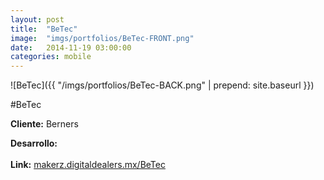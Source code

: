 ```yaml
---
layout:	post
title:	"BeTec"
image:	"imgs/portfolios/BeTec-FRONT.png"
date:   2014-11-19 03:00:00
categories: mobile
---
```

![BeTec]({{ "/imgs/portfolios/BeTec-BACK.png" | prepend: site.baseurl }})

#BeTec

**Cliente:** Berners

**Desarrollo:** 
<br><br>
**Link:**
<a class="link" href="http://makerz.digitaldealers.mx/BeTec/" target="blank"> makerz.digitaldealers.mx/BeTec</a>